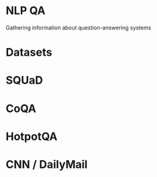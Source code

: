 # NLP QA
Gathering information about question-answering systems

# Datasets
# SQUaD

# CoQA

# HotpotQA

# CNN / DailyMail
